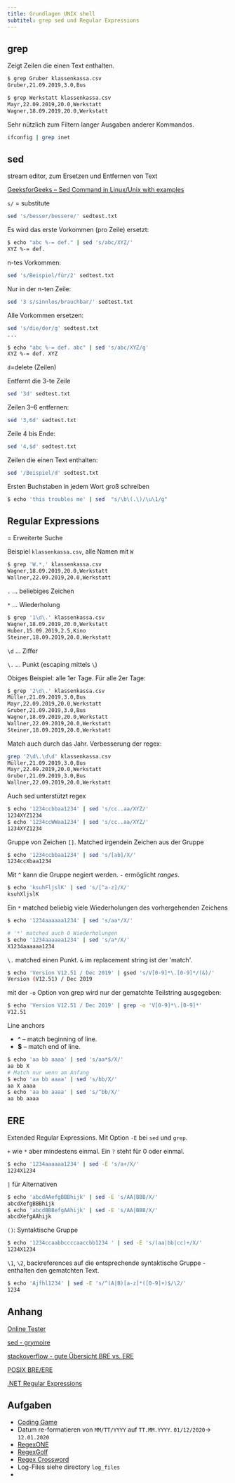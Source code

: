 ```yaml
---
title: Grundlagen UNIX shell
subtitel: grep sed und Regular Expressions
---
```




## grep

Zeigt Zeilen die einen Text enthalten.

```bash
$ grep Gruber klassenkassa.csv       
Gruber,21.09.2019,3.0,Bus

$ grep Werkstatt klassenkassa.csv 
Mayr,22.09.2019,20.0,Werkstatt
Wagner,18.09.2019,20.0,Werkstatt
```

Sehr nützlich zum Filtern langer Ausgaben anderer Kommandos.

```bash
ifconfig | grep inet
```



## sed

stream editor, zum Ersetzen und Entfernen von Text

[GeeksforGeeks – Sed Command in Linux/Unix with examples](https://www.geeksforgeeks.org/sed-command-in-linux-unix-with-examples/)

`s/` = substitute

```bash
sed 's/besser/bessere/' sedtest.txt
```

Es wird das erste Vorkommen (pro Zeile) ersetzt:

```bash
$ echo "abc %-= def." | sed 's/abc/XYZ/'
XYZ %-= def.
```



n-tes Vorkommen:

```bash
sed 's/Beispiel/für/2' sedtest.txt
```

Nur in der n-ten Zeile:

```bash
sed '3 s/sinnlos/brauchbar/' sedtest.txt
```

Alle Vorkommen ersetzen:

```bash
sed 's/die/der/g' sedtest.txt
...

$ echo "abc %-= def. abc" | sed 's/abc/XYZ/g'
XYZ %-= def. XYZ
```



`d`=delete (Zeilen)

Entfernt die 3-te Zeile

```bash
sed '3d' sedtest.txt
```

Zeilen 3–6 entfernen:

```bash
sed '3,6d' sedtest.txt
```

Zeile 4 bis Ende:

```bash
sed '4,$d' sedtest.txt
```

Zeilen die einen Text enthalten:

```bash
sed '/Beispiel/d' sedtest.txt 
```



Ersten Buchstaben in jedem Wort groß schreiben

```bash
$ echo 'this troubles me' | sed  "s/\b\(.\)/\u\1/g"
```



## Regular Expressions

= Erweiterte Suche

Beispiel `klassenkassa.csv`, alle Namen mit `W`

```bash
$ grep 'W.*,' klassenkassa.csv 
Wagner,18.09.2019,20.0,Werkstatt
Wallner,22.09.2019,20.0,Werkstatt
```

`.` ... beliebiges Zeichen

`*` ... Wiederholung



```bash
$ grep '1\d\.' klassenkassa.csv
Wagner,18.09.2019,20.0,Werkstatt
Huber,15.09.2019,2.5,Kino
Steiner,18.09.2019,20.0,Werkstatt
```

`\d` ... Ziffer

`\.` ... Punkt (escaping mittels `\`)

Obiges Beispiel: alle 1er Tage. Für alle 2er Tage:

```bash
$ grep '2\d\.' klassenkassa.csv
Müller,21.09.2019,3.0,Bus
Mayr,22.09.2019,20.0,Werkstatt
Gruber,21.09.2019,3.0,Bus
Wagner,18.09.2019,20.0,Werkstatt
Wallner,22.09.2019,20.0,Werkstatt
Steiner,18.09.2019,20.0,Werkstatt
```

Match auch durch das Jahr. Verbesserung der regex:

```bash
grep '2\d\.\d\d' klassenkassa.csv
Müller,21.09.2019,3.0,Bus
Mayr,22.09.2019,20.0,Werkstatt
Gruber,21.09.2019,3.0,Bus
Wallner,22.09.2019,20.0,Werkstatt
```

Auch sed unterstützt regex

```bash
$ echo '1234ccbbaa1234' | sed 's/cc..aa/XYZ/'
1234XYZ1234
$ echo '1234ccWWaa1234' | sed 's/cc..aa/XYZ/'
1234XYZ1234
```

Gruppe von Zeichen `[]`. Matched irgendein Zeichen aus der Gruppe

```bash
$ echo '1234ccbbaa1234' | sed 's/[ab]/X/'
1234ccXbaa1234
```

Mit `^` kann die Gruppe negiert werden. `-` ermöglicht *ranges*.

```bash
$ echo 'ksuhFljslK' | sed 's/[^a-z]/X/'
ksuhXljslK
```

Ein `*` matched beliebig viele Wiederholungen des vorhergehenden Zeichens

```bash
$ echo '1234aaaaaa1234' | sed 's/aa*/X/'

# '*' matched auch 0 Wiederholungen
$ echo '1234aaaaaa1234' | sed 's/a*/X/'
X1234aaaaaa1234
```

`\.` matched einen Punkt.  `&` im replacement string ist der 'match'.

```bash
$ echo 'Version V12.51 / Dec 2019' | gsed 's/V[0-9]*\.[0-9]*/(&)/'
Version (V12.51) / Dec 2019
```

mit der `-o` Option von grep wird nur der gematchte Teilstring ausgegeben:

```bash
$ echo 'Version V12.51 / Dec 2019' | grep -o 'V[0-9]*\.[0-9]*'
V12.51
```

Line anchors

- **^** – match beginning of line.
- **$** – match end of line.

```bash
$ echo 'aa bb aaaa' | sed 's/aa*$/X/'
aa bb X
# Match nur wenn am Anfang
$ echo 'aa bb aaaa' | sed 's/bb/X/'
aa X aaaa
$ echo 'aa bb aaaa' | sed 's/^bb/X/'
aa bb aaaa
```



## ERE

Extended Regular Expressions. Mit Option `-E` bei `sed` und `grep`.

`+` wie `*` aber mindestens einmal. Ein `?` steht für 0 oder einmal.

```bash
$ echo '1234aaaaaa1234' | sed -E 's/a+/X/'
1234X1234
```

`|` für Alternativen

```bash
$ echo 'abcdAAefgBBBhijk' | sed -E 's/AA|BBB/X/'
abcdXefgBBBhijk
$ echo 'abcdBBBefgAAhijk' | sed -E 's/AA|BBB/X/'
abcdXefgAAhijk
```

`()`: Syntaktische Gruppe

```bash
$ echo '1234ccaabbccccaaccbb1234 ' | sed -E 's/(aa|bb|cc)+/X/'
1234X1234
```

`\1`, `\2`, backreferences auf die entsprechende syntaktische Gruppe - enthalten den gematchten Text.

```bash
$ echo 'Ajfhl1234' | sed -E 's/^(A|B)[a-z]*([0-9]+)$/\2/'
1234
```



## Anhang

[Online Tester](https://regex101.com)

[sed - grymoire](https://www.grymoire.com/Unix/Sed.html)

[stackoverflow - gute Übersicht BRE vs. ERE](https://unix.stackexchange.com/questions/119905/why-does-my-regular-expression-work-in-x-but-not-in-y)

[POSIX BRE/ERE](https://pubs.opengroup.org/onlinepubs/9699919799/basedefs/V1_chap09.html#tag_09_03)

[.NET Regular Expressions](https://docs.microsoft.com/en-us/dotnet/standard/base-types/regular-expressions?view=netframework-4.8)

## Aufgaben

- [Coding Game](https://www.codingame.com/playgrounds/218/regular-expressions-basics/introduction)
- Datum re-formatieren von `MM/TT/YYYY` auf `TT.MM.YYYY`. `01/12/2020`-> `12.01.2020`
- [RegexONE](https://regexone.com)
- [RegexGolf](https://alf.nu/RegexGolf)
- [Regex Cross­word](https://regexcrossword.com)
- Log-Files siehe directory `log_files`
- 
